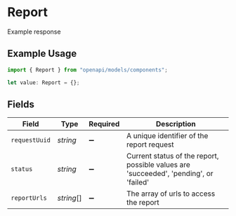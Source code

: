 # Report

Example response

## Example Usage

```typescript
import { Report } from "openapi/models/components";

let value: Report = {};
```

## Fields

| Field                                                                                 | Type                                                                                  | Required                                                                              | Description                                                                           |
| ------------------------------------------------------------------------------------- | ------------------------------------------------------------------------------------- | ------------------------------------------------------------------------------------- | ------------------------------------------------------------------------------------- |
| `requestUuid`                                                                         | *string*                                                                              | :heavy_minus_sign:                                                                    | A unique identifier of the report request                                             |
| `status`                                                                              | *string*                                                                              | :heavy_minus_sign:                                                                    | Current status of the report, possible values are 'succeeded', 'pending', or 'failed' |
| `reportUrls`                                                                          | *string*[]                                                                            | :heavy_minus_sign:                                                                    | The array of urls to access the report                                                |